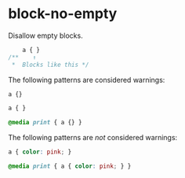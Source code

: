 # block-no-empty

Disallow empty blocks.

```css
    a { }
/**    ↑
 *  Blocks like this */
```

The following patterns are considered warnings:

```css
a {}
```

```css
a { }
```

```css
@media print { a {} }
```

The following patterns are *not* considered warnings:

```css
a { color: pink; }
```

```css
@media print { a { color: pink; } }
```
